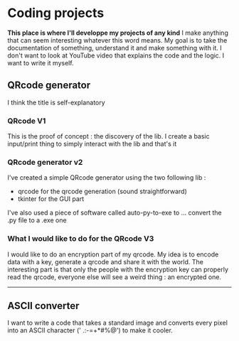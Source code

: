 # Coding projects

__This place is where I'll developpe my projects of any kind__
I make anything that can seem interesting whatever this word means. My goal is to take the documentation of something, understand it and make something with it. I don't want to look at YouTube video that explains the code and the logic. I want to write it myself.

## QRcode generator

I think the title is self-explanatory

### QRcode V1

This is the proof of concept : the discovery of the lib. I create a basic input/print thing to simply interact with the lib and that's it

### QRcode generator v2

I've created a simple QRcode generator using the two following lib :
- qrcode for the qrcode generation (sound straightforward)
- tkinter for the GUI part

I've also used a piece of software called auto-py-to-exe to ... convert the .py file to a .exe one

### What I would like to do for the QRcode V3

I would like to do an encryption part of my qrcode.
My idea is to encode data with a key, generate a qrcode and share it with the world. The interesting part is that only the people with the encryption key can properly read the qrcode, everyone else will see a weird thing : an encrypted one.

___

## ASCII converter

I want to write a code that takes a standard image and converts every pixel into an ASCII character (' .:-=+*#%@') to make it cooler.
